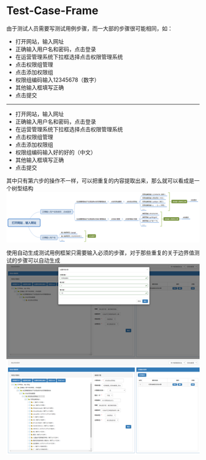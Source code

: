 # Test-Case-Frame
由于测试人员需要写测试用例步骤，而一大部的步骤很可能相同，如：
- 打开网站，输入网址
- 正确输入用户名和密码，点击登录
- 在运营管理系统下拉框选择点击权限管理系统
- 点击权限组管理
- 点击添加权限组
- 权限组编码输入12345678（数字）
- 其他输入框填写正确
- 点击提交
----
- 打开网站，输入网址
- 正确输入用户名和密码，点击登录
- 在运营管理系统下拉框选择点击权限管理系统
- 点击权限组管理
- 点击添加权限组
- 权限组编码输入好的好的（中文）
- 其他输入框填写正确
- 点击提交

其中只有第六步的操作不一样，可以把重复的内容提取出来，那么就可以看成是一个树型结构
![测试用例步骤Xmind](https://github.com/yyy-charlie/Test-Case-Frame/blob/master/images/测试用例步骤XMind.png)


使用自动生成测试用例框架只需要输入必须的步骤，对于那些重复的关于边界值测试的步骤可以自动生成
![批量新增步骤1](https://github.com/yyy-charlie/Test-Case-Frame/blob/master/images/自动生成测试用例示例1.png)
![批量新增步骤2](https://github.com/yyy-charlie/Test-Case-Frame/blob/master/images/自动生成测试用例示例2.png)
